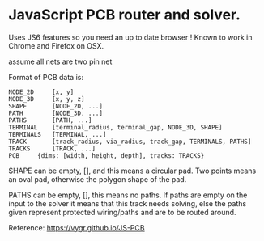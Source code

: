 

# JavaScript PCB router and solver.

Uses JS6 features so you need an up to date browser ! Known to work in Chrome
and Firefox on OSX.

assume all nets are two pin net

Format of PCB data is:

```
NODE_2D		[x, y]
NODE_3D		[x, y, z]
SHAPE		[NODE_2D, ...]
PATH		[NODE_3D, ...]
PATHS		[PATH, ...]
TERMINAL	[terminal_radius, terminal_gap, NODE_3D, SHAPE]
TERMINALS	[TERMINAL, ...]
TRACK		[track_radius, via_radius, track_gap, TERMINALS, PATHS]
TRACKS		[TRACK, ...]
PCB		{dims: [width, height, depth], tracks: TRACKS}
```

SHAPE can be empty, [], and this means a circular pad. Two points means an oval
pad, otherwise the polygon shape of the pad.

PATHS can be empty, [], this means no paths. If paths are empty on the input to
the solver it means that this track needs solving, else the paths given
represent protected wiring/paths and are to be routed around.

Reference: https://vygr.github.io/JS-PCB
